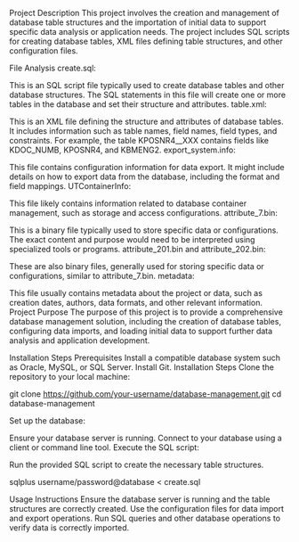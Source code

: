 Project Description
This project involves the creation and management of database table structures and the importation of initial data to support specific data analysis or application needs. The project includes SQL scripts for creating database tables, XML files defining table structures, and other configuration files.

File Analysis
create.sql:

This is an SQL script file typically used to create database tables and other database structures. The SQL statements in this file will create one or more tables in the database and set their structure and attributes.
table.xml:

This is an XML file defining the structure and attributes of database tables. It includes information such as table names, field names, field types, and constraints. For example, the table KPOSNR4__XXX contains fields like KDOC_NUMB, KPOSNR4, and KBMENG2.
export_system.info:

This file contains configuration information for data export. It might include details on how to export data from the database, including the format and field mappings.
UTContainerInfo:

This file likely contains information related to database container management, such as storage and access configurations.
attribute_7.bin:

This is a binary file typically used to store specific data or configurations. The exact content and purpose would need to be interpreted using specialized tools or programs.
attribute_201.bin and attribute_202.bin:

These are also binary files, generally used for storing specific data or configurations, similar to attribute_7.bin.
metadata:

This file usually contains metadata about the project or data, such as creation dates, authors, data formats, and other relevant information.
Project Purpose
The purpose of this project is to provide a comprehensive database management solution, including the creation of database tables, configuring data imports, and loading initial data to support further data analysis and application development.

Installation Steps
Prerequisites
Install a compatible database system such as Oracle, MySQL, or SQL Server.
Install Git.
Installation Steps
Clone the repository to your local machine:

git clone https://github.com/your-username/database-management.git
cd database-management

Set up the database:

Ensure your database server is running.
Connect to your database using a client or command line tool.
Execute the SQL script:

Run the provided SQL script to create the necessary table structures.

sqlplus username/password@database < create.sql

Usage Instructions
Ensure the database server is running and the table structures are correctly created.
Use the configuration files for data import and export operations.
Run SQL queries and other database operations to verify data is correctly imported.
